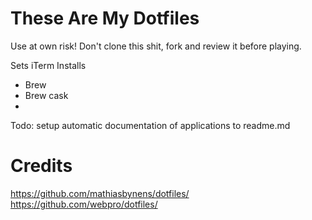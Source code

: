 # These Are My Dotfiles

Use at own risk! Don't clone this shit, fork and review it before playing. 

Sets iTerm
Installs
* Brew
* Brew cask
* 

Todo: setup automatic documentation of applications to readme.md


# Credits
https://github.com/mathiasbynens/dotfiles/
https://github.com/webpro/dotfiles/